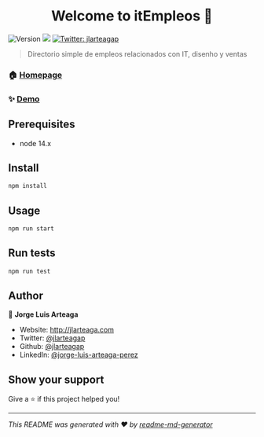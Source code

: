 <h1 align="center">Welcome to itEmpleos 👋</h1>
<p>
  <img alt="Version" src="https://img.shields.io/badge/version-1.1.0-blue.svg?cacheSeconds=2592000" />
  <img src="https://img.shields.io/badge/node-14.x-blue.svg" />
  <a href="https://twitter.com/jlarteagap" target="_blank">
    <img alt="Twitter: jlarteagap" src="https://img.shields.io/twitter/follow/jlarteagap.svg?style=social" />
  </a>
</p>

> Directorio simple de empleos relacionados con IT, disenho y ventas 

### 🏠 [Homepage](https://itempleos.netlify.app/)

### ✨ [Demo](https://itempleos.netlify.app/)

## Prerequisites

- node 14.x

## Install

```sh
npm install
```

## Usage

```sh
npm run start
```

## Run tests

```sh
npm run test
```

## Author

👤 **Jorge Luis Arteaga**

* Website: http://jlarteaga.com
* Twitter: [@jlarteagap](https://twitter.com/jlarteagap)
* Github: [@jlarteagap](https://github.com/jlarteagap)
* LinkedIn: [@jorge-luis-arteaga-perez](https://linkedin.com/in/jorge-luis-arteaga-perez)

## Show your support

Give a ⭐️ if this project helped you!

***
_This README was generated with ❤️ by [readme-md-generator](https://github.com/kefranabg/readme-md-generator)_